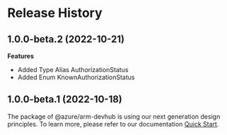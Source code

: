 # Release History
    
## 1.0.0-beta.2 (2022-10-21)
    
**Features**

  - Added Type Alias AuthorizationStatus
  - Added Enum KnownAuthorizationStatus
    
    
## 1.0.0-beta.1 (2022-10-18)

The package of @azure/arm-devhub is using our next generation design principles. To learn more, please refer to our documentation [Quick Start](https://aka.ms/js-track2-quickstart).
